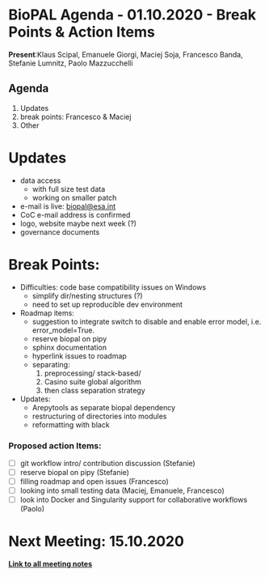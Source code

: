 # BioPAL Agenda - 01.10.2020 - Break Points & Action Items

**Present**:Klaus Scipal, Emanuele Giorgi, Maciej Soja, Francesco Banda, Stefanie Lumnitz, Paolo Mazzucchelli

## Agenda
1. Updates
2. break points: Francesco & Maciej
4. Other


# Updates
* data access
    * with full size test data
    * working on smaller patch
* e-mail is live: biopal@esa.int
* CoC e-mail address is confirmed
* logo, website maybe next week (?)
* governance documents

# Break Points:
* Difficulties: code base compatibility issues on Windows
    * simplify dir/nesting structures (?)
    * need to set up reproducible dev environment
* Roadmap items:
    * suggestion to integrate switch to disable and enable error model, i.e. error_model=True.
    * reserve biopal on pipy
    * sphinx documentation
    * hyperlink issues to roadmap
    * separating:
        1. preprocessing/ stack-based/ 
        2. Casino suite global algorithm
        3. then class separation strategy
* Updates:
    * Arepytools as separate biopal dependency
    * restructuring of directories into modules
    * reformatting with black

### Proposed action Items:
* [ ] git workflow intro/ contribution discussion (Stefanie)
* [ ] reserve biopal on pipy (Stefanie)
* [ ] filling roadmap and open issues (Francesco)
* [ ] looking into small testing data (Maciej, Emanuele, Francesco)
* [ ] look into Docker and Singularity support for collaborative workflows (Paolo)

# Next Meeting: 15.10.2020


**[Link to all meeting notes](https://github.com/BioPAL/community)**